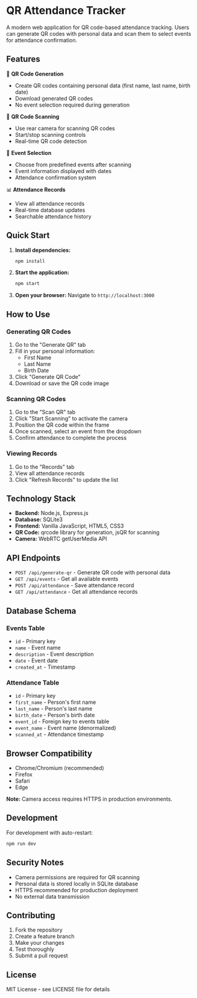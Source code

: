 # QR Attendance Tracker

A modern web application for QR code-based attendance tracking. Users can generate QR codes with personal data and scan them to select events for attendance confirmation.

## Features

🎯 **QR Code Generation**
- Create QR codes containing personal data (first name, last name, birth date)
- Download generated QR codes
- No event selection required during generation

📱 **QR Code Scanning**
- Use rear camera for scanning QR codes
- Start/stop scanning controls
- Real-time QR code detection

🎪 **Event Selection**
- Choose from predefined events after scanning
- Event information displayed with dates
- Attendance confirmation system

📊 **Attendance Records**
- View all attendance records
- Real-time database updates
- Searchable attendance history

## Quick Start

1. **Install dependencies:**
   ```bash
   npm install
   ```

2. **Start the application:**
   ```bash
   npm start
   ```

3. **Open your browser:**
   Navigate to `http://localhost:3000`

## How to Use

### Generating QR Codes
1. Go to the "Generate QR" tab
2. Fill in your personal information:
   - First Name
   - Last Name  
   - Birth Date
3. Click "Generate QR Code"
4. Download or save the QR code image

### Scanning QR Codes
1. Go to the "Scan QR" tab
2. Click "Start Scanning" to activate the camera
3. Position the QR code within the frame
4. Once scanned, select an event from the dropdown
5. Confirm attendance to complete the process

### Viewing Records
1. Go to the "Records" tab
2. View all attendance records
3. Click "Refresh Records" to update the list

## Technology Stack

- **Backend:** Node.js, Express.js
- **Database:** SQLite3
- **Frontend:** Vanilla JavaScript, HTML5, CSS3
- **QR Code:** qrcode library for generation, jsQR for scanning
- **Camera:** WebRTC getUserMedia API

## API Endpoints

- `POST /api/generate-qr` - Generate QR code with personal data
- `GET /api/events` - Get all available events
- `POST /api/attendance` - Save attendance record
- `GET /api/attendance` - Get all attendance records

## Database Schema

### Events Table
- `id` - Primary key
- `name` - Event name
- `description` - Event description
- `date` - Event date
- `created_at` - Timestamp

### Attendance Table
- `id` - Primary key
- `first_name` - Person's first name
- `last_name` - Person's last name
- `birth_date` - Person's birth date
- `event_id` - Foreign key to events table
- `event_name` - Event name (denormalized)
- `scanned_at` - Attendance timestamp

## Browser Compatibility

- Chrome/Chromium (recommended)
- Firefox
- Safari
- Edge

**Note:** Camera access requires HTTPS in production environments.

## Development

For development with auto-restart:
```bash
npm run dev
```

## Security Notes

- Camera permissions are required for QR scanning
- Personal data is stored locally in SQLite database
- HTTPS recommended for production deployment
- No external data transmission

## Contributing

1. Fork the repository
2. Create a feature branch
3. Make your changes
4. Test thoroughly
5. Submit a pull request

## License

MIT License - see LICENSE file for details